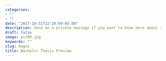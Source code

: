 ```yaml
---
categories:
- ""
- ""
date: "2017-10-31T22:26:09-05:00"
description: Send me a private message if you want to know more about the subject !
draft: false
image: pic09.jpg
keywords: ""
slug: magna
title: Bachelor Thesis Preview
---
```

